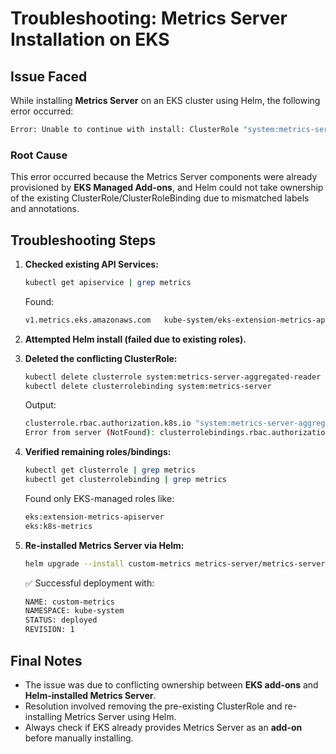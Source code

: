 # Troubleshooting: Metrics Server Installation on EKS

## Issue Faced

While installing **Metrics Server** on an EKS cluster using Helm, the following error occurred:

```bash
Error: Unable to continue with install: ClusterRole "system:metrics-server-aggregated-reader" in namespace "" exists and cannot be imported into the current release: invalid ownership metadata; label validation error: key "app.kubernetes.io/managed-by" must equal "Helm": current value is "EKS"; annotation validation error: missing key "meta.helm.sh/release-name": must be set to "custom-metrics"; annotation validation error: missing key "meta.helm.sh/release-namespace": must be set to "kube-system"
```

### Root Cause

This error occurred because the Metrics Server components were already provisioned by **EKS Managed Add-ons**, and Helm could not take ownership of the existing ClusterRole/ClusterRoleBinding due to mismatched labels and annotations.

## Troubleshooting Steps

1. **Checked existing API Services:**
   ```bash
   kubectl get apiservice | grep metrics
   ```
   Found:
   ```bash
   v1.metrics.eks.amazonaws.com   kube-system/eks-extension-metrics-api   True
   ```

2. **Attempted Helm install (failed due to existing roles).**

3. **Deleted the conflicting ClusterRole:**
   ```bash
   kubectl delete clusterrole system:metrics-server-aggregated-reader
   kubectl delete clusterrolebinding system:metrics-server
   ```

   Output:
   ```bash
   clusterrole.rbac.authorization.k8s.io "system:metrics-server-aggregated-reader" deleted
   Error from server (NotFound): clusterrolebindings.rbac.authorization.k8s.io "system:metrics-server" not found
   ```

4. **Verified remaining roles/bindings:**
   ```bash
   kubectl get clusterrole | grep metrics
   kubectl get clusterrolebinding | grep metrics
   ```

   Found only EKS-managed roles like:
   ```bash
   eks:extension-metrics-apiserver
   eks:k8s-metrics
   ```

5. **Re-installed Metrics Server via Helm:**
   ```bash
   helm upgrade --install custom-metrics metrics-server/metrics-server      --namespace kube-system      --set args={--kubelet-insecure-tls}
   ```

   ✅ Successful deployment with:
   ```bash
   NAME: custom-metrics
   NAMESPACE: kube-system
   STATUS: deployed
   REVISION: 1
   ```

## Final Notes

- The issue was due to conflicting ownership between **EKS add-ons** and **Helm-installed Metrics Server**.  
- Resolution involved removing the pre-existing ClusterRole and re-installing Metrics Server using Helm.  
- Always check if EKS already provides Metrics Server as an **add-on** before manually installing.

